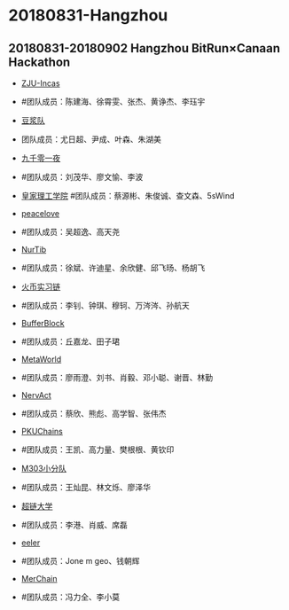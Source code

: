 # 20180831-Hangzhou
20180831-20180902 Hangzhou BitRun×Canaan Hackathon
----
- [ZJU-Incas](https://github.com/ZJU-INCAS/Bitrun-upload)
- #团队成员：陈建海、徐霄雯、张杰、黄诤杰、李珏宇

- [豆浆队](https://github.com/yinchengtsinghua/bitrunhackathon)
- 团队成员：尤日超、尹成、叶森、朱湖美

- [九千零一夜](https://github.com/openaichain/AI-bitrunhackson)
- #团队成员：刘茂华、廖文愉、李波

- [皇家理工学院](https://github.com/Frankie34/NKN_codingChallenge-Eduber/)
  #团队成员：蔡源彬、朱俊诚、查文森、5sWind

- [peacelove](https://github.com/wcy1231/Chain-Studio)
- #团队成员：吴超逸、高天尧

- [NurTib](https://github.com/PRIEWIENV/NurTib)
- #团队成员：徐斌、许迪星、余欣健、邱飞旸、杨胡飞

- [火币实习链](https://github.com/livc/dont-touch)
- #团队成员：李钊、钟琪、穆轲、万涔涔、孙航天

- [BufferBlock](https://github.com/Dearkano/BitrunHackathon)
- #团队成员：丘嘉龙、田子珺

- [MetaWorld](https://github.com/JackyKen/BitRun-MetaWorld-DragonDapp)
- #团队成员：廖雨澄、刘书、肖毅、邓小聪、谢晋、林勤

- [NervAct](https://github.com/greatdinosaur/nervact)
- #团队成员：蔡欣、熊彪、高学智、张伟杰

- [PKUChains](https://github.com/kingvern/PKUChain)
- #团队成员：王凯、高力量、樊根根、黄钦印

- [M303小分队](https://github.com/Wangcankun/trace_block)
- #团队成员：王灿昆、林文烁、廖泽华

- [超链大学](https://github.com/shenzhoudance/chaoliandaxue)
- #团队成员：李港、肖威、席磊

- [eeler](https://github.com/Jonemgeo)
- #团队成员：Jone m geo、钱朝辉

- [MerChain](https://github.com/flyq/hackthon-bitrun)
- #团队成员：冯力全、李小莫

